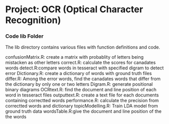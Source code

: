 # Project: OCR (Optical Character Recognition) 

### Code lib Folder

The lib directory contains various files with function definitions and code.

confusionMatrix.R: create a matrix with probablity of letters being mistacken as other letters
correct.R: calculate the scores for canadates words
detect.R:compare words in tesseract with specified digram to detect error
Dictionary.R: create a dictionary of words with ground truth files
differ.R: Among the error words, find the canadates words that differ from the dictionary by only one or two letters
Digram.R: generate positional binary diagrams
OCRtext.R: find the document and line position of each word in tesseract files
outputtext.R: create a text file for each documents containing correctted words
performance.R: calculate the precision from correctted words and dictionary
topicModelling.R: Train LDA model from ground truth data
wordsTable.R:give the document and line position of the the words





